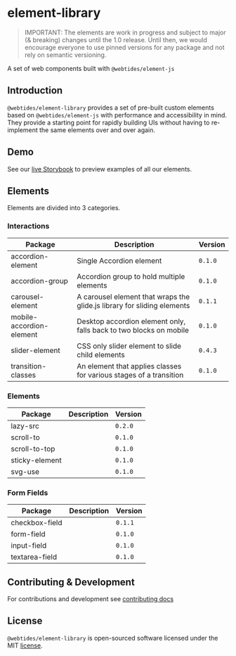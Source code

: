 # element-library

> IMPORTANT: The elements are work in progress and subject to major (& breaking) changes until the 1.0 release. Until then, we would encourage everyone to use pinned versions for any package and not rely on semantic versioning.

A set of web components built with `@webtides/element-js`

## Introduction

`@webtides/element-library` provides a set of pre-built custom elements based on `@webtides/element-js` with performance and accessibility in mind. They provide a starting point for rapidly building UIs without having to re-implement the same elements over and over again.

## Demo

See our [live Storybook](https://webtides.github.io/element-library) to preview examples of all our elements.

## Elements

Elements are divided into 3 categories.

### Interactions

| Package                  | Description                                                             | Version |
| ------------------------ | ----------------------------------------------------------------------- | ------- |
| accordion-element        | Single Accordion element                                                | `0.1.0` |
| accordion-group          | Accordion group to hold multiple elements                               | `0.1.0` |
| carousel-element         | A carousel element that wraps the glide.js library for sliding elements | `0.1.1` |
| mobile-accordion-element | Desktop accordion element only, falls back to two blocks on mobile      | `0.1.0` |
| slider-element           | CSS only slider element to slide child elements                         | `0.4.3` |
| transition-classes       | An element that applies classes for various stages of a transition      | `0.1.0` |

<!-- Please move these up once they are implemented
| modal-element        |                                                 | TBD  |
| bottom-sheet         |                                                 | TBD  |
| side-sheet           |                                                 | TBD  |
| dialog-element       |                                                 | TBD  |
| notification-element | Toast, Alert ?!                                 | TBD  |
| tabs-element         |                                                 | TBD  |
| breadcrumb-element   |                                                 | TBD  |
| horizontal-scroll    |                                                 | TBD  |
| load-more            | show/load more                                  | TBD  |
| show-hide            |                                                 | TBD  |
| progress-bar         |                                                 | TBD  |
| star-rating          |                                                 | TBD  |
| navigation-drawer ?! |                                                 | TBD  |
| hover-indicator      |                                                 | TBD  |
| pinch-zoom           |                                                 | TBD  |
| cookie-consent       |                                                 | TBD  |
| rich-text            |                                                 | TBD  |
| code-block           |                                                 | TBD  |
| spread-sheet         |                                                 | TBD  |
-->

### Elements

| Package        | Description | Version |
| -------------- | ----------- | ------- |
| lazy-src       |             | `0.2.0` |
| scroll-to      |             | `0.1.0` |
| scroll-to-top  |             | `0.1.0` |
| sticky-element |             | `0.1.0` |
| svg-use        |             | `0.1.0` |

<!-- Please move these up once they are implemented
| line-through       |               | TBD |
| divider-element ?! |               | TBD |
| scroll-entrance    |               | TBD |
| chip-element       | Tag, Label ?! | TBD |
| read-time ?!       |               | TBD |
| code-tabs          |               | TBD |
| empty-state ?!     |               | TBD |
| compare-images     |               | TBD |
| text-highlight     |               | TBD |
| tooltip-element    | Popover ?!    | TBD |
-->

### Form Fields

| Package        | Description | Version |
| -------------- | ----------- | ------- |
| checkbox-field |             | `0.1.1` |
| form-field     |             | `0.1.0` |
| input-field    |             | `0.1.0` |
| textarea-field |             | `0.1.0` |

<!-- Please move these up once they are implemented
| password-field     |             | TBD  |
| radio-field        |             | TBD  |
| switch-field       |             | TBD  |
| dropdown-field     |             | TBD  |
| range-field        |             | TBD  |
| input-group        |             | TBD  |
| tag-field          | multiple    | TBD  |
| autocomplete-field |             | TBD  |
| date-picker        |             | TBD  |
| multi-range-field  |             | TBD  |
-->

<!--
## Documentation

For detailed documentation see the [Docs](docs/README.md).
-->

## Contributing & Development

For contributions and development see [contributing docs](.github/CONTRIBUTING.md)

## License

`@webtides/element-library` is open-sourced software licensed under the MIT [license](LICENSE).
